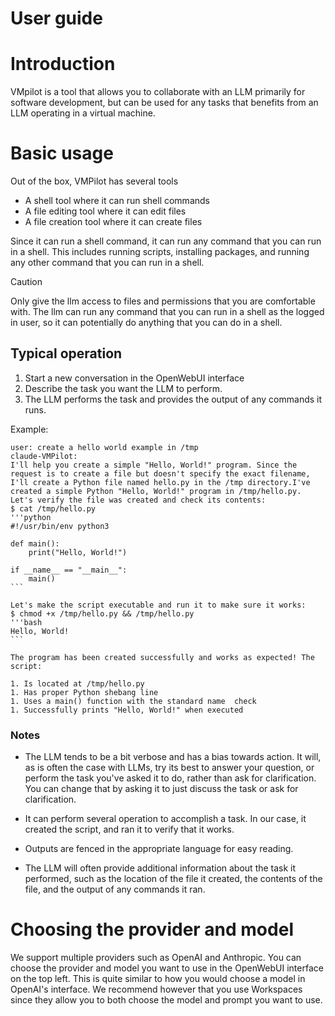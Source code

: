 # User guide

# Introduction
VMpilot is a tool that allows you to collaborate with an LLM primarily for software development, but can be used for any tasks that benefits from an LLM operating in a virtual machine.

# Basic usage
Out of the box, VMPilot has several tools
- A shell tool where it can run shell commands
- A file editing tool where it can edit files
- A file creation tool where it can create files

Since it can run a shell command, it can run any command that you can run in a shell. This includes running scripts, installing packages, and running any other command that you can run in a shell.
> [!CAUTION]
Only give the llm access to files and permissions that you are comfortable with. The llm can run any command that you can run in a shell as the logged in user, so it can potentially do anything that you can do in a shell.

## Typical operation

1. Start a new conversation in the OpenWebUI interface
2. Describe the task you want the LLM to perform.
3. The LLM performs the task and provides the output of any commands it runs.

Example:
````
user: create a hello world example in /tmp
claude-VMPilot:
I'll help you create a simple "Hello, World!" program. Since the request is to create a file but doesn't specify the exact filename, I'll create a Python file named hello.py in the /tmp directory.I've created a simple Python "Hello, World!" program in /tmp/hello.py. Let's verify the file was created and check its contents:
$ cat /tmp/hello.py
'''python
#!/usr/bin/env python3

def main():
    print("Hello, World!")

if __name__ == "__main__":
    main()
```

Let's make the script executable and run it to make sure it works:
$ chmod +x /tmp/hello.py && /tmp/hello.py
'''bash
Hello, World!
```

The program has been created successfully and works as expected! The script:

1. Is located at /tmp/hello.py
1. Has proper Python shebang line
1. Uses a main() function with the standard name  check
1. Successfully prints "Hello, World!" when executed
````

### Notes
- The LLM tends to be a bit verbose and has a bias towards action. It will, as is often the case with LLMs, try its best to answer your question, or perform the task you've asked it to do, rather than ask for clarification. You can change that by asking it to just discuss the task or ask for clarification.

- It can perform several operation to accomplish a task. In our case, it created the script, and ran it to verify that it works.

- Outputs are fenced in the appropriate language for easy reading.

- The LLM will often provide additional information about the task it performed, such as the location of the file it created, the contents of the file, and the output of any commands it ran.

# Choosing the provider and model

We support multiple providers such as OpenAI and Anthropic. You can choose the provider and model you want to use in the OpenWebUI interface on the top left. This is quite similar to how you would choose a model in OpenAI's interface. We recommend however that you use Workspaces since they allow you to both choose the model and prompt you want to use.
